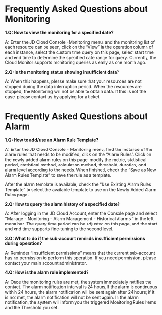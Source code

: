 # Frequently Asked Questions about Monitoring
**1.Q: How to view the monitoring for a specified date?**

   A: Enter the JD Cloud Console -Monitoring menu, and the monitoring list of each resource can be seen, click on the “View” in the operation column of each instance, select the custom time query on this page, select start time and end time to determine the specified date range for query. Currently, the Cloud Monitor supports monitoring queries as early as one month ago.
   
**2.Q: Is the monitoring status showing insufficient data?**

   A: When this happens, please make sure that your resources are not stopped during the data interruption period. When the resources are stopped, the Monitoring will not be able to obtain data. If this is not the case, please contact us by applying for a ticket.
# Frequently Asked Questions about Alarm
**1.Q: How to add/use an Alarm Rule Template?**

   A: Enter the JD Cloud Console - Monitoring menu, find the instance of the alarm rules that needs to be modified, click on the “Alarm Rules”. Click on the newly added alarm rules on this page, modify the metric, statistical period, statistical method, calculation method, threshold, duration, and alarm level according to the needs. When finished, check the “Save as New Alarm Rules Template” to save the rule as a template.
   
After the alarm template is available, check the “Use Existing Alarm Rules Template” to select the available template to use on the Newly Added Alarm Rules page.

**2.Q: How to query the alarm history of a specified date?**

   A: After logging in the JD Cloud Account, enter the Console page and select "Manage - Monitoring - Alarm Management - Historical Alarms " in the left menu bar. The query time period can be adjusted on this page, and the start and end time supports fine-tuning to the second level.
   
**3.Q: What to do if the sub-account reminds insufficient permissions during operation?**

   A: Reminder “Insufficient permissions” means that the current sub-account has no permission to perform this operation. If you need permission, please contact your main account administrator.
   
**4.Q: How is the alarm rule implemented?**

   A: Once the monitoring rules are met, the system immediately notifies the contact. The alarm notification interval is 24 hours,If the alarm is continuous within 24 hours, the alarm notification will be sent again after 24 hours; if it is not met, the alarm notification will not be sent again. In the alarm notification, the system will inform you the triggered Monitoring Rules Items and the Threshold you set.
